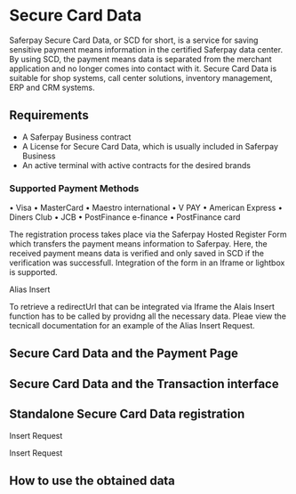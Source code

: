 # Secure Card Data

Saferpay Secure Card Data, or SCD for short, is a service for saving sensitive payment means information in the certified Saferpay data center. By using SCD, the payment means data is separated from the merchant application and no longer comes into contact with it. Secure Card Data is suitable for shop systems, call center solutions, inventory management, ERP and CRM systems.

## <a name="scd-req"></a> Requirements

* A Saferpay Business contract
* A License for Secure Card Data, which is usually included in Saferpay Business
* An active terminal with active contracts for the desired brands

### <a name="scd-payment-methods"></a> Supported Payment Methods

•	Visa
•	MasterCard
•	Maestro international
•	V PAY
•	American Express
•	Diners Club
•	JCB
•	PostFinance e-finance 
•	PostFinance card 

The registration process takes place via the Saferpay Hosted Register Form which transfers the payment means information to Saferpay. Here, the received payment means data is verified and only saved in SCD if the verification was successfull. Integration of the form in an Iframe or lightbox is supported.

Alias Insert

To retrieve a redirectUrl that can be integrated via Iframe the Alais Insert function has to be called by providng all the necessary data. Pleae view the tecnicall documentation for an example of the Alias Insert Request.





## <a name="scd-pp"></a> Secure Card Data and the Payment Page

## <a name="scd-trx"></a> Secure Card Data and the Transaction interface

## <a name="scd-sa"></a> Standalone Secure Card Data registration

Insert Request

Insert Request

## <a name="scd-use"></a> How to use the obtained data
